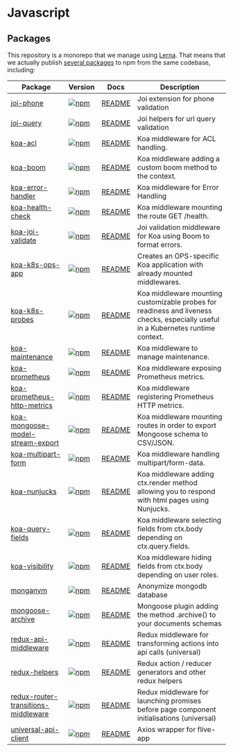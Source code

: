 # Javascript

## Packages

This repository is a monorepo that we manage using [Lerna](https://github.com/lerna/lerna). That means that we actually publish [several packages](/packages) to npm from the same codebase, including:

| Package                                                                             | Version                                                                                                                                                                             | Docs                                                             | Description                                                                                                                       |
| ----------------------------------------------------------------------------------- | ----------------------------------------------------------------------------------------------------------------------------------------------------------------------------------- | ---------------------------------------------------------------- | --------------------------------------------------------------------------------------------------------------------------------- |
| [joi-phone](packages/joi-phone)                                                     | [![npm](https://img.shields.io/npm/v/@sigfox/joi-phone.svg?style=flat-square)](https://www.npmjs.com/package/@sigfox/joi-phone)                                                     | [README](packages/joi-phone/README.md)                           | Joi extension for phone validation                                                                                                |
| [joi-query](packages/joi-query)                                                     | [![npm](https://img.shields.io/npm/v/@sigfox/joi-query.svg?style=flat-square)](https://www.npmjs.com/package/@sigfox/joi-query)                                                     | [README](packages/joi-query/README.md)                           | Joi helpers for url query validation                                                                                              |
| [koa-acl](packages/koa-acl)                                                         | [![npm](https://img.shields.io/npm/v/@sigfox/koa-acl.svg?style=flat-square)](https://www.npmjs.com/package/@sigfox/koa-acl)                                                         | [README](packages/koa-acl/README.md)                             | Koa middleware for ACL handling.                                                                                                  |
| [koa-boom](packages/koa-boom)                                                       | [![npm](https://img.shields.io/npm/v/@sigfox/koa-boom.svg?style=flat-square)](https://www.npmjs.com/package/@sigfox/koa-boom)                                                       | [README](packages/koa-boom/README.md)                            | Koa middleware adding a custom boom method to the context.                                                                        |
| [koa-error-handler](packages/koa-error-handler)                                     | [![npm](https://img.shields.io/npm/v/@sigfox/koa-error-handler.svg?style=flat-square)](https://www.npmjs.com/package/@sigfox/koa-error-handler)                                     | [README](packages/koa-error-handler/README.md)                   | Koa middleware for Error Handling                                                                                                 |
| [koa-health-check](packages/koa-health-check)                                       | [![npm](https://img.shields.io/npm/v/@sigfox/koa-health-check.svg?style=flat-square)](https://www.npmjs.com/package/@sigfox/koa-health-check)                                       | [README](packages/koa-health-check/README.md)                    | Koa middleware mounting the route GET /health.                                                                                    |
| [koa-joi-validate](packages/koa-joi-validate)                                       | [![npm](https://img.shields.io/npm/v/@sigfox/koa-joi-validate.svg?style=flat-square)](https://www.npmjs.com/package/@sigfox/koa-joi-validate)                                       | [README](packages/koa-joi-validate/README.md)                    | Joi validation middleware for Koa using Boom to format errors.                                                                    |
| [koa-k8s-ops-app](packages/koa-k8s-ops-app)                                         | [![npm](https://img.shields.io/npm/v/@sigfox/koa-k8s-ops-app.svg?style=flat-square)](https://www.npmjs.com/package/@sigfox/koa-k8s-ops-app)                                         | [README](packages/koa-k8s-ops-app/README.md)                     | Creates an OPS-specific Koa application with already mounted middlewares.                                                         |
| [koa-k8s-probes](packages/koa-k8s-probes)                                           | [![npm](https://img.shields.io/npm/v/@sigfox/koa-k8s-probes.svg?style=flat-square)](https://www.npmjs.com/package/@sigfox/koa-k8s-probes)                                           | [README](packages/koa-k8s-probes/README.md)                      | Koa middleware mounting customizable probes for readiness and liveness checks, especially useful in a Kubernetes runtime context. |
| [koa-maintenance](packages/koa-maintenance)                                         | [![npm](https://img.shields.io/npm/v/@sigfox/koa-maintenance.svg?style=flat-square)](https://www.npmjs.com/package/@sigfox/koa-maintenance)                                         | [README](packages/koa-maintenance/README.md)                     | Koa middleware to manage maintenance.                                                                                             |
| [koa-prometheus](packages/koa-prometheus)                                           | [![npm](https://img.shields.io/npm/v/@sigfox/koa-prometheus.svg?style=flat-square)](https://www.npmjs.com/package/@sigfox/koa-prometheus)                                           | [README](packages/koa-prometheus/README.md)                      | Koa middleware exposing Prometheus metrics.                                                                                       |
| [koa-prometheus-http-metrics](packages/koa-prometheus-http-metrics)                 | [![npm](https://img.shields.io/npm/v/@sigfox/koa-prometheus-http-metrics.svg?style=flat-square)](https://www.npmjs.com/package/@sigfox/koa-prometheus-http-metrics)                 | [README](packages/koa-prometheus-http-metrics/README.md)         | Koa middleware registering Prometheus HTTP metrics.                                                                               |
| [koa-mongoose-model-stream-export](packages/koa-mongoose-model-stream-export)       | [![npm](https://img.shields.io/npm/v/@sigfox/koa-mongoose-model-stream-export.svg?style=flat-square)](https://www.npmjs.com/package/@sigfox/koa-mongoose-model-stream-export)       | [README](packages/koa-mongoose-model-stream-export/README.md)    | Koa middleware mounting routes in order to export Mongoose schema to CSV/JSON.                                                    |
| [koa-multipart-form](packages/koa-multipart-form)                                   | [![npm](https://img.shields.io/npm/v/@sigfox/koa-multipart-form.svg?style=flat-square)](https://www.npmjs.com/package/@sigfox/koa-multipart-form)                                   | [README](packages/koa-multipart-form/README.md)                  | Koa middleware handling multipart/form-data.                                                                                      |
| [koa-nunjucks](packages/koa-nunjucks)                                               | [![npm](https://img.shields.io/npm/v/@sigfox/koa-nunjucks.svg?style=flat-square)](https://www.npmjs.com/package/@sigfox/koa-nunjucks)                                               | [README](packages/koa-nunjucks/README.md)                        | Koa middleware adding ctx.render method allowing you to respond with html pages using Nunjucks.                                   |
| [koa-query-fields](packages/koa-query-fields)                                       | [![npm](https://img.shields.io/npm/v/@sigfox/koa-query-fields.svg?style=flat-square)](https://www.npmjs.com/package/@sigfox/koa-query-fields)                                       | [README](packages/koa-query-fields/README.md)                    | Koa middleware selecting fields from ctx.body depending on ctx.query.fields.                                                      |
| [koa-visibility](packages/koa-visibility)                                           | [![npm](https://img.shields.io/npm/v/@sigfox/koa-visibility.svg?style=flat-square)](https://www.npmjs.com/package/@sigfox/koa-visibility)                                           | [README](packages/koa-visibility/README.md)                      | Koa middleware hiding fields from ctx.body depending on user roles.                                                               |
| [monganym](packages/monganym)                                                       | [![npm](https://img.shields.io/npm/v/@sigfox/monganym.svg?style=flat-square)](https://www.npmjs.com/package/@sigfox/monganym)                                                       | [README](packages/monganym/README.md)                            | Anonymize mongodb database                                                                                                        |
| [mongoose-archive](packages/mongoose-archive)                                       | [![npm](https://img.shields.io/npm/v/@sigfox/mongoose-archive.svg?style=flat-square)](https://www.npmjs.com/package/@sigfox/mongoose-archive)                                       | [README](packages/mongoose-archive/README.md)                    | Mongoose plugin adding the method .archive() to your documents schemas                                                            |
| [redux-api-middleware](packages/redux-api-middleware)                               | [![npm](https://img.shields.io/npm/v/@sigfox/redux-api-middleware.svg?style=flat-square)](https://www.npmjs.com/package/@sigfox/redux-api-middleware)                               | [README](packages/redux-api-middleware/README.md)                | Redux middleware for transforming actions into api calls (universal)                                                              |
| [redux-helpers](packages/redux-helpers)                                             | [![npm](https://img.shields.io/npm/v/@sigfox/redux-helpers.svg?style=flat-square)](https://www.npmjs.com/package/@sigfox/redux-helpers)                                             | [README](packages/redux-helpers/README.md)                       | Redux action / reducer generators and other redux helpers                                                                         |
| [redux-router-transitions-middleware](packages/redux-router-transitions-middleware) | [![npm](https://img.shields.io/npm/v/@sigfox/redux-router-transitions-middleware.svg?style=flat-square)](https://www.npmjs.com/package/@sigfox/redux-router-transitions-middleware) | [README](packages/redux-router-transitions-middleware/README.md) | Redux middleware for launching promises before page component initialisations (universal)                                         |
| [universal-api-client](packages/universal-api-client)                               | [![npm](https://img.shields.io/npm/v/@sigfox/universal-api-client.svg?style=flat-square)](https://www.npmjs.com/package/@sigfox/universal-api-client)                               | [README](packages/universal-api-client/README.md)                | Axios wrapper for flive-app                                                                                                       |
